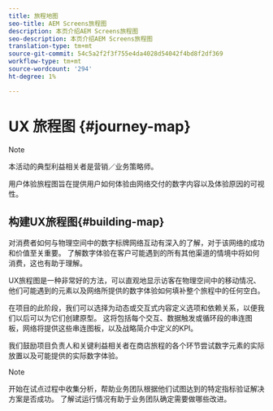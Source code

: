 ```yaml
---
title: 旅程地图
seo-title: AEM Screens旅程图
description: 本页介绍AEM Screens旅程图
seo-description: 本页介绍AEM Screens旅程图
translation-type: tm+mt
source-git-commit: 54c5a2f2f3f755e4da4028d54042f4bd8f2df369
workflow-type: tm+mt
source-wordcount: '294'
ht-degree: 1%

---
```



# UX 旅程图 {#journey-map}

>[!NOTE]
>
>本活动的典型利益相关者是营销／业务策略师。

用户体验旅程图旨在提供用户如何体验由网络交付的数字内容以及体验原因的可视性。

## 构建UX旅程图{#building-map}

对消费者如何与物理空间中的数字标牌网络互动有深入的了解，对于该网络的成功和价值至关重要。 了解数字体验在客户可能遇到的所有其他渠道的情境中将如何消费，这也有助于理解。

UX旅程图是一种非常好的方法，可以直观地显示访客在物理空间中的移动情况、他们可能遇到的元素以及网络所提供的数字体验如何填补整个旅程中的任何空白。

在项目的此阶段，我们可以选择为动态或交互式内容定义选项和依赖关系，以便我们以后可以为它们创建原型。 这将包括每个交互、数据触发或循环段的串连图板，网络将提供这些串连图板，以及战略简介中定义的KPI。

我们鼓励项目负责人和关键利益相关者在商店旅程的各个环节尝试数字元素的实际放置以及可能提供的实际数字体验。

>[!NOTE]
> 开始在试点过程中收集分析，帮助业务团队根据他们试图达到的特定指标验证解决方案是否成功。 了解试运行情况有助于业务团队确定需要做哪些改进。
